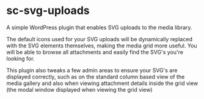 # sc-svg-uploads
A simple WordPress plugin that enables SVG uploads to the media library.

The default icons used for your SVG uploads will be dynamically replaced with the SVG elements themselves, making the media grid more useful. You will be able to browse all attachments and easily find the SVG's you're looking for.

This plugin also tweaks a few admin areas to ensure your SVG's are displayed correctly, such as on the standard column based view of the media gallery and also when viewing attachment details inside the grid view (the modal window displayed when viewing the grid view)


